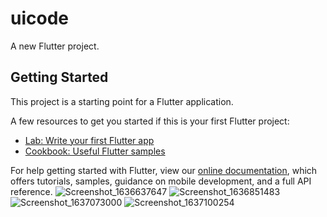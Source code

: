 # uicode

A new Flutter project.

## Getting Started

This project is a starting point for a Flutter application.

A few resources to get you started if this is your first Flutter project:

- [Lab: Write your first Flutter app](https://flutter.dev/docs/get-started/codelab)
- [Cookbook: Useful Flutter samples](https://flutter.dev/docs/cookbook)

For help getting started with Flutter, view our
[online documentation](https://flutter.dev/docs), which offers tutorials,
samples, guidance on mobile development, and a full API reference.
![Screenshot_1636637647](https://user-images.githubusercontent.com/40968259/141311226-e643766e-2f68-428a-a0f8-6ec2c43d9a48.png)
![Screenshot_1636851483](https://user-images.githubusercontent.com/40968259/141663554-f9c17da7-c728-4389-858e-a9a8ef930d43.png)
![Screenshot_1637073000](https://user-images.githubusercontent.com/40968259/142004369-ed943120-d518-4e66-a069-509b37b9e1f1.png)
![Screenshot_1637100254](https://user-images.githubusercontent.com/40968259/142082106-db99f991-a6a6-4c61-97a8-51ceb2fde0c6.png)


